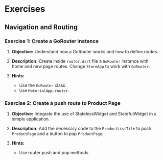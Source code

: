 # Exercises

## Navigation and Routing​

### Exercise 1: Create a GoRouter instance

1. **Objective:** Understand how a GoRouter works and how to define routes.

2. **Description:** Create inside `router.dart` file a `GoRouter` instance with home and new page routes. Change `StoreApp` to work with `GoRouter`.

3. **Hints:**
   - Use the `GoRouter` class.
   - Use `MaterialApp.router`.

### Exercise 2: Create a push route to Product Page

1. **Objective:** Integrate the use of StatelessWidget and StatefulWidget in a simple application.

2. **Description:** Add the necessary code to the `ProductListTile` to push `ProductPage` and a button to pop `ProductPage`.

3. **Hints:**
   - Use router push and pop methods.
